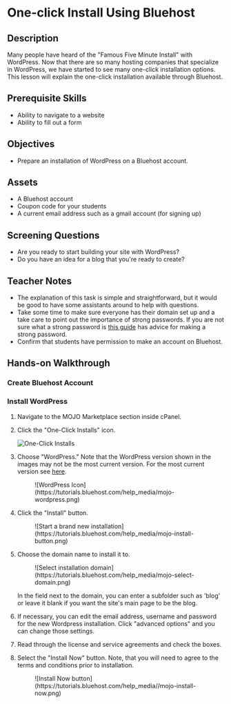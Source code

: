 # One-click Install Using Bluehost

## Description

Many people have heard of the "Famous Five Minute Install" with WordPress. Now that there are so many hosting companies that specialize in WordPress, we have started to see many one-click installation options. This lesson will explain the one-click installation available through Bluehost.

## Prerequisite Skills

*   Ability to navigate to a website
*   Ability to fill out a form

## Objectives

*   Prepare an installation of WordPress on a Bluehost account.

## Assets

*   A Bluehost account
*   Coupon code for your students
*   A current email address such as a gmail account (for signing up)

## Screening Questions

*   Are you ready to start building your site with WordPress?
*   Do you have an idea for a blog that you're ready to create?

## Teacher Notes

*   The explanation of this task is simple and straightforward, but it would be good to have some assistants around to help with questions.
*   Take some time to make sure everyone has their domain set up and a take care to point out the importance of strong passwords. If you are not sure what a strong password is [this guide](https://blog.sucuri.net/2012/08/the-password-dilemma-unique-and-complex-is-the-key.html) has advice for making a strong password.
*   Confirm that students have permission to make an account on Bluehost.

## Hands-on Walkthrough

### Create Bluehost Account

### Install WordPress

1.  Navigate to the MOJO Marketplace section inside cPanel.
2.  Click the "One-Click Installs" icon.

    ![One-Click Installs](https://tutorials.bluehost.com/help_media//_bh/mojo-one-click-installs.png)

3.  Choose "WordPress." Note that the WordPress version shown in the images may not be the most current version. For the most current version see [here](https://wordpress.org/).

    <figure>![WordPress Icon](https://tutorials.bluehost.com/help_media/mojo-wordpress.png)</figure>

4.  Click the "Install" button.

    <figure>![Start a brand new installation](https://tutorials.bluehost.com/help_media/mojo-install-button.png)</figure>

5.  Choose the domain name to install it to.

    <figure>![Select installation domain](https://tutorials.bluehost.com/help_media/mojo-select-domain.png)</figure>

    In the field next to the domain, you can enter a subfolder such as 'blog' or leave it blank if you want the site's main page to be the blog.
6.  If necessary, you can edit the email address, username and password for the new Wordpress installation. Click "advanced options" and you can change those settings.
7.  Read through the license and service agreements and check the boxes.
8.  Select the "Install Now" button. Note, that you will need to agree to the terms and conditions prior to installation.

    <figure>![Install Now button](https://tutorials.bluehost.com/help_media//mojo-install-now.png)</figure>

